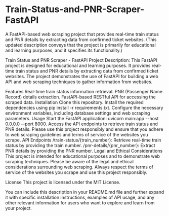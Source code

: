 # Train-Status-and-PNR-Scraper-FastAPI
A FastAPI-based web scraping project that provides real-time train status and PNR details by extracting data from confirmed ticket websites. (This updated description conveys that the project is primarily for educational and learning purposes, and it specifies its functionality.)


Train Status and PNR Scraper - FastAPI Project
Description:
This FastAPI project is designed for educational and learning purposes. It provides real-time train status and PNR details by extracting data from confirmed ticket websites. The project demonstrates the use of FastAPI for building a web API and web scraping techniques to gather information from websites.

Features
Real-time train status information retrieval.
PNR (Passenger Name Record) details extraction.
FastAPI-based RESTful API for accessing the scraped data.
Installation
Clone this repository.
Install the required dependencies using pip install -r requirements.txt.
Configure the necessary environment variables, including database settings and web scraping parameters.
Usage
Start the FastAPI application: uvicorn main:app --host 0.0.0.0 --port 8000.
Access the API endpoints to retrieve train status and PNR details.
Please use this project responsibly and ensure that you adhere to web scraping guidelines and terms of service of the websites you scrape.
API Endpoints
/train-status/{train_number}: Retrieve real-time train status by providing the train number.
/pnr-details/{pnr_number}: Extract PNR details by providing the PNR number.
Legal and Ethical Considerations
This project is intended for educational purposes and to demonstrate web scraping techniques. Please be aware of the legal and ethical considerations surrounding web scraping. Always respect the terms of service of the websites you scrape and use this project responsibly.

License
This project is licensed under the MIT License.

You can include this description in your README.md file and further expand it with specific installation instructions, examples of API usage, and any other relevant information for users who want to explore and learn from your project.
